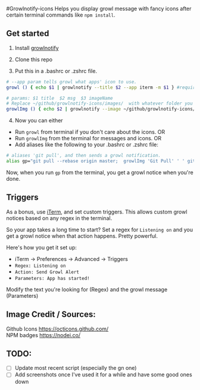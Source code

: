 #Growlnotify-icons
Helps you display growl message with fancy icons after certain terminal commands like `npm install`.



## Get started
1) Install [growlnotify](http://growl.info/downloads)

2) Clone this repo

3) Put this in a .bashrc or .zshrc file.
``` bash
# --app param tells growl what apps' icon to use.
growl () { echo $1 | growlnotify --title $2 --app iterm -m $1 } #requires growlnotify

# params: $1 title  $2 msg  $3 imageName
# Replace ~/github/growlnotify-icons/images/  with whatever folder you cloned this repo to (and the images folder therein)
growlImg () { echo $2 | growlnotify --image ~/github/growlnotify-icons/images/$3  -t $1 -m $2 }
```

4) Now you can either
- Run `growl` from terminal if you don't care about the icons. OR
- Run `growlImg` from the terminal for messages and icons.  OR  
- Add aliases like the following to your .bashrc or .zshrc file:

``` bash
# aliases 'git pull', and then sends a growl notification.
alias gp="git pull --rebase origin master;  growlImg 'Git Pull' ' ' github.png"
```

Now, when you run `gp` from the terminal, you get a growl notice when you're done.

## Triggers
As a bonus, use [iTerm](https://iterm2.com/), and set custom triggers.
This allows custom growl notices based on any regex in the terminal.

So your app takes a long time to start? Set a regex for `Listening on` and you get a growl notice
when that action happens. Pretty powerful.

Here's how you get it set up:  
- iTerm -> Preferences -> Advanced -> Triggers
- `Regex: Listening on`
- `Action: Send Growl Alert`
- `Parameters: App has started!`

Modify the text you're looking for (Regex)  and the growl message (Parameters)

## Image Credit / Sources:  
Github Icons https://octicons.github.com/  
NPM badges https://nodei.co/

## TODO:
- [ ] Update most recent script (especially the gn one)
- [ ] Add screenshots once I've used it for a while and have some good ones down
